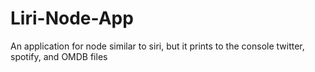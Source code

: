 # Liri-Node-App
An application for node similar to siri, but it prints to the console twitter, spotify, and OMDB files
